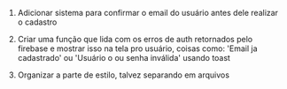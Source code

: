 1. Adicionar sistema para confirmar o email do usuário antes dele realizar o cadastro

2. Criar uma função que lida com os erros de auth retornados pelo firebase e mostrar isso na tela pro usuário, coisas como: 'Email ja cadastrado' ou 'Usuário o ou senha inválida' usando toast

3. Organizar a parte de estilo, talvez separando em arquivos
